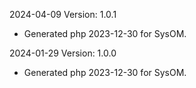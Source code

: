 2024-04-09 Version: 1.0.1
- Generated php 2023-12-30 for SysOM.

2024-01-29 Version: 1.0.0
- Generated php 2023-12-30 for SysOM.

